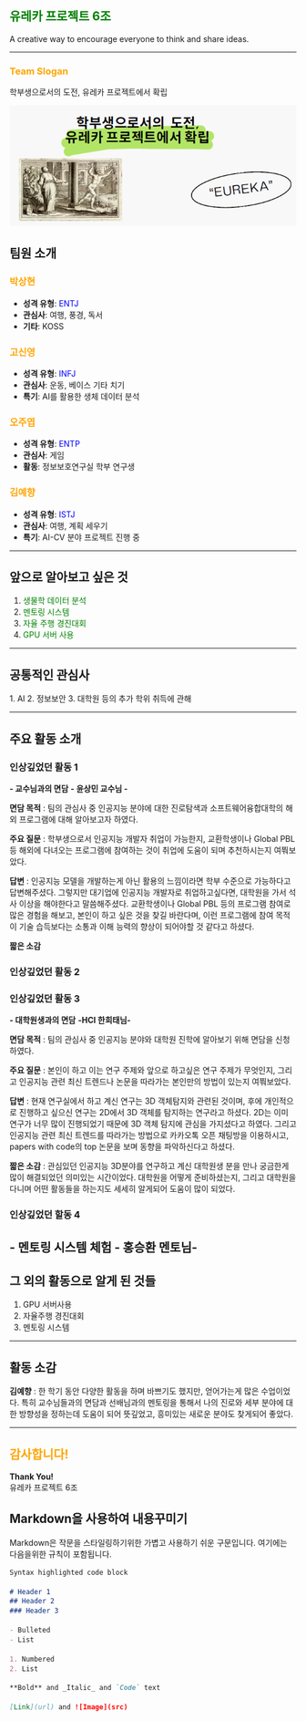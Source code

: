 <!-- CSS 
<link rel="stylesheet" href="theme.css">
-->

## <span style="color:green;">유레카 프로젝트 6조</span>  
A creative way to encourage everyone to think and share ideas.

---
<!-- slogan 
 슬로건 선정 이유 등 간단한 설명 필요-->
### <span style="color:orange;">Team Slogan</span>
학부생으로서의 도전,  유레카 프로젝트에서 확립

![teamslogan](images/teamslogan.png)


<!-- 팀원에 대한 간단한 소개 -->

## 팀원 소개  

### <span style="color:orange;">박상현</span>
- **성격 유형**: <span style="color:blue;">ENTJ</span>  
- **관심사**: 여행, 풍경, 독서  
- **기타**: KOSS  

### <span style="color:orange;">고신영</span>   
- **성격 유형**: <span style="color:blue;">INFJ</span>  
- **관심사**: 운동, 베이스 기타 치기  
- **특기**: AI를 활용한 생체 데이터 분석  

### <span style="color:orange;">오주엽</span>  
- **성격 유형**: <span style="color:blue;">ENTP</span>  
- **관심사**: 게임  
- **활동**: 정보보호연구실 학부 연구생  

### <span style="color:orange;">김예향</span>  
- **성격 유형**: <span style="color:blue;">ISTJ</span>  
- **관심사**: 여행, 계획 세우기  
- **특기**: AI-CV 분야 프로젝트 진행 중  
 
---

<!-- 알아보고 싶은 것들과 공통 관심사 등 -->
## 앞으로 알아보고 싶은 것  

1. <span style="color:green;">생물학 데이터 분석</span>  
2. <span style="color:green;">멘토링 시스템</span>  
3. <span style="color:green;">자율 주행 경진대회</span>  
4. <span style="color:green;">GPU 서버 사용</span>  

---

## 공통적인 관심사  
<div class="container">
 1. AI
 2. 정보보안
 3. 대학원 등의 추가 학위 취득에 관해
</div>  

---

<!-- 주요 활동 소개
  사진 + 정리 필요-->
## 주요 활동 소개  
### 인상깊었던 활동 1
 **- 교수님과의 면담** **- 윤상민 교수님 -**  
 
 **면담 목적** : 팀의 관심사 중 인공지능 분야에 대한 진로탐색과 소프트웨어융합대학의 해외 프로그램에 대해 알아보고자 하였다.
 
 **주요 질문** : 학부생으로서 인공지능 개발자 취업이 가능한지, 교환학생이나 Global PBL 등 해외에 다녀오는 프로그램에 참여하는 것이 취업에 도움이 되며 추천하시는지 여쭤보았다.
 
 **답변** : 인공지능 모델을 개발하는게 아닌 활용의 느낌이라면 학부 수준으로 가능하다고 답변해주셨다. 그렇지만 대기업에 인공지능 개발자로 취업하고싶다면, 대학원을 가서 석사 이상을 해야한다고 말씀해주셨다.
 교환학생이나 Global PBL 등의 프로그램 참여로 많은 경험을 해보고, 본인이 하고 싶은 것을 찾길 바란다며, 이런 프로그램에 참여 목적이 기술 습득보다는 소통과 이해 능력의 향상이 되어야할 것 같다고 하셨다.

 **짧은 소감**

### 인상깊었던 활동 2



### 인상깊었던 활동 3
**- 대학원생과의 면담** **-HCI 한희태님-**

**면담 목적** : 팀의 관심사 중 인공지능 분야와 대학원 진학에 알아보기 위해 면담을 신청하였다.

**주요 질문** : 본인이 하고 이는 연구 주제와 앞으로 하고싶은 연구 주제가 무엇인지, 그리고 인공지능 관련 최신 트렌드나 논문을 따라가는 본인만의 방법이 있는지 여쭤보았다.

**답변** : 현재 연구실에서 하고 계신 연구는 3D 객체탐지와 관련된 것이며, 후에 개인적으로 진행하고 싶으신 연구는 2D에서 3D 객체를 탐지하는 연구라고 하셨다. 2D는 이미 연구가 너무 많이 진행되었기 때문에 3D 객체 탐지에 관심을 가지셨다고 하였다. 그리고 인공지능 관련 최신 트렌드를 따라가는 방법으로 카카오톡 오픈 채팅방을 이용하시고, papers with code의 top 논문을 보며 동향을 파악하신다고 하셨다.

**짧은 소감** : 
관심있던 인공지능 3D분야를 연구하고 계신 대학원생 분을 만나 궁금한게 많이 해결되었던 의미있는 시간이었다. 대학원을 어떻게 준비하셨는지, 그리고 대학원을 다니며 어떤 활동들을 하는지도 세세히 알게되어 도움이 많이 되었다.

### 인상깊었던 할동 4
**- 멘토링 시스템 체험** **- 홍승환 멘토님-**
---

<!-- 알게된 것들 -->
## 그 외의 활동으로 알게 된 것들
 1. GPU 서버사용
 2. 자율주행 경진대회
 3. 멘토링 시스템

---

<!-- 각자 소감 정리 -->
## 활동 소감

**김예향** : 한 학기 동안 다양한 활동을 하며 바쁘기도 했지만, 얻어가는게 많은 수업이었다. 특히 교수님들과의 면담과 선배님과의 멘토링을 통해서 나의 진로와 세부 분야에 대한 방향성을 정하는데 도움이 되어 뜻깊었고, 흥미있는 새로운 분야도 찾게되어 좋았다.

---

## <span style="color:orange;">감사합니다!</span>  
**Thank You!**  
유레카 프로젝트 6조

## Markdown을 사용하여 내용꾸미기

Markdown은 작문을 스타일링하기위한 가볍고 사용하기 쉬운 구문입니다. 여기에는 다음을위한 규칙이 포함됩니다.

```markdown
Syntax highlighted code block

# Header 1
## Header 2
### Header 3

- Bulleted
- List

1. Numbered
2. List

**Bold** and _Italic_ and `Code` text

[Link](url) and ![Image](src)
```

